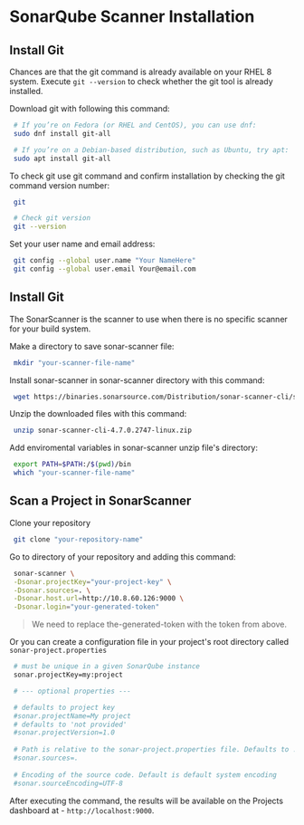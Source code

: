 # SonarQube Scanner Installation

## Install Git

Chances are that the git command is already available on your RHEL 8 system.
Execute `git --version` to check whether the git tool is already installed.

Download git with following this command:

```bash
 # If you’re on Fedora (or RHEL and CentOS), you can use dnf:
 sudo dnf install git-all
```

```bash
 # If you’re on a Debian-based distribution, such as Ubuntu, try apt:
 sudo apt install git-all
```

To check git use git command and confirm installation by checking the git command version number:

```bash
 git

 # Check git version
 git --version
```

Set your user name and email address:

```bash
 git config --global user.name "Your NameHere"
 git config --global user.email Your@email.com
```

## Install Git

The SonarScanner is the scanner to use when there is no specific scanner for your build system.

Make a directory to save sonar-scanner file:

```bash
 mkdir "your-scanner-file-name"
```

Install sonar-scanner in sonar-scanner directory with this command:

```bash
 wget https://binaries.sonarsource.com/Distribution/sonar-scanner-cli/sonar-scanner-cli-4.7.0.2747-linux.zip
```

Unzip the downloaded files with this command:

```bash
 unzip sonar-scanner-cli-4.7.0.2747-linux.zip
```

Add enviromental variables in sonar-scanner unzip file's directory:

```bash
 export PATH=$PATH:/$(pwd)/bin
 which "your-scanner-file-name"
```

<!-- Set some configuration for routing to :

```bash
 nc -v 10.8.60.126 9000
``` -->

## Scan a Project in SonarScanner

Clone your repository 

```bash
 git clone "your-repository-name"
```

Go to directory of your repository and adding this command:

```bash
 sonar-scanner \
 -Dsonar.projectKey="your-project-key" \
 -Dsonar.sources=. \
 -Dsonar.host.url=http://10.8.60.126:9000 \
 -Dsonar.login="your-generated-token"
```

>We need to replace the-generated-token with the token from above.

Or you can create a configuration file in your project's root directory called `sonar-project.properties`

```bash
 # must be unique in a given SonarQube instance
 sonar.projectKey=my:project

 # --- optional properties ---

 # defaults to project key
 #sonar.projectName=My project
 # defaults to 'not provided'
 #sonar.projectVersion=1.0
 
 # Path is relative to the sonar-project.properties file. Defaults to .
 #sonar.sources=.
 
 # Encoding of the source code. Default is default system encoding
 #sonar.sourceEncoding=UTF-8
```

After executing the command, the results will be available on the Projects dashboard at - `http://localhost:9000`.
